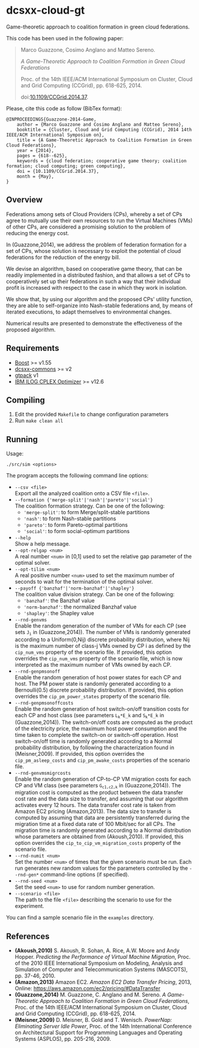 dcsxx-cloud-gt
==============

Game-theoretic approach to coalition formation in green cloud federations.

This code has been used in the following paper:

> Marco Guazzone, Cosimo Anglano and Matteo Sereno.
>
> *A Game-Theoretic Approach to Coalition Formation in Green Cloud Federations*
>
> Proc. of the 14th IEEE/ACM International Symposium on Cluster, Cloud and Grid Computing (CCGrid), pp. 618-625, 2014.
>
> doi:[10.1109/CCGrid.2014.37](http://dx.doi.org/10.1109/CCGrid.2014.37).

Please, cite this code as follow (BibTex format):

	@INPROCEEDINGS{Guazzone-2014-Game, 
		author = {Marco Guazzone and Cosimo Anglano and Matteo Sereno}, 
		booktitle = {Cluster, Cloud and Grid Computing (CCGrid), 2014 14th IEEE/ACM International Symposium on}, 
		title = {A Game-Theoretic Approach to Coalition Formation in Green Cloud Federations}, 
		year = {2014}, 
		pages = {618--625}, 
		keywords = {cloud federation; cooperative game theory; coalition formation; cloud computing; green computing}, 
		doi = {10.1109/CCGrid.2014.37}, 
		month = {May},
	}


Overview
--------

Federations among sets of Cloud Providers (CPs), whereby a set of CPs agree to mutually use their own resources to run the Virtual Machines (VMs) of other CPs, are considered a promising solution to the problem of reducing the energy cost.

In (Guazzone,2014), we address the problem of federation formation for a set of CPs, whose solution is necessary to exploit the potential of cloud federations for the reduction of the energy bill.

We devise an algorithm, based on cooperative game theory, that can be readily implemented in a distributed fashion, and that allows a set of CPs to cooperatively set up their federations in such a way that their individual profit is increased with respect to the case in which they work in isolation.

We show that, by using our algorithm and the proposed CPs' utility function, they are able to self-organize into Nash-stable federations and, by means of iterated executions, to adapt themselves to environmental changes.

Numerical results are presented to demonstrate the effectiveness of the proposed algorithm.


Requirements
------------

* [Boost](http://www.boost.org) >= v1.55
* [dcsxx-commons](https://github.org/sguazt/dcsxx-commons) >= v2
* [gtpack](https://github.com/sguazt/gtpack) v1
* [IBM ILOG CPLEX Optimizer](http://www-01.ibm.com/software/commerce/optimization/cplex-optimizer/index.html) >= v12.6


Compiling
----------

1. Edit the provided `Makefile` to change configuration parameters
2. Run `make clean all`


Running
-------

Usage:
```
./src/sim <options>
```

The program accepts the following command line options:

- `--csv <file>`
	<br/>
	Export all the analyzed coalition onto a CSV file `<file>`.
- `--formation {'merge-split'|'nash'|'pareto'|'social'}`
	<br/>
	The coalition formation strategy. Can be one of the following:
	- `'merge-split'`: to form Merge/split-stable partitions
	- `'nash'`: to form Nash-stable partitions
	- `'pareto'`: to form Pareto-optimal partitions
	- `'social'`: to form social-optimum partitions
- `--help`
	<br/>
	Show a help message.
- `--opt-relgap <num>`
	<br/>
	A real number `<num>` in [0,1] used to set the relative gap parameter of the optimal solver.
- `--opt-tilim <num>`
	<br/>
	A real positive number `<num>` used to set the maximum number of seconds to wait for the termination of the optimal solver.
- `--payoff {'banzhaf'|'norm-banzhaf'|'shapley'}`
	<br/>
	The coalition value division strategy. Can be one of the following:
	- `'banzhaf'`: the Banzhaf value
	- `'norm-banzhaf'`: the normalized Banzhaf value
	- `'shapley'`: the Shapley value
- `--rnd-genvms`
	<br/>
	Enable the random generation of the number of VMs for each CP (see sets <code>J<sub>i</sub></code> in (Guazzone,2014)).
	The number of VMs is randomly generated according to a Uniform(0,Nij) discrete probability distribution, where Nij is the maximum number of class-j VMs owned by CP i as defined by the `cip_num_vms` property of the scenario file.
	If provided, this option overrides the `cip_num_vms` property of the scenario file, which is now interpreted as the maximum number of VMs owned by each CP.
- `--rnd-genpmsonoff`
	<br/>
	Enable the random generation of host power states for each CP and host.
	The PM power state is randomly generated according to a Bernoulli(0.5) discrete probability distribution.
	If provided, this option overrides the `cip_pm_power_states` property of the scenario file.
- `--rnd-genpmsonoffcosts`
	<br/>
	Enable the random generation of host switch-on/off transition costs for each CP and host class (see parameters <code>L<sub>k</sub>*E_k</code> and <code>S<sub>k</sub>*E_k</code> in (Guazzone,2014)).
	The switch-on/off costs are computed as the product of the electricity price, the maximum host power consumption and the time taken to complete the switch-on or switch-off operation.
	Host switch-on/off time is randomly generated according to a Normal probability distribution, by following the characterization found in (Meisner,2009).
	If provided, this option overrides the `cip_pm_asleep_costs` and `cip_pm_awake_costs` properties of the scenario file.
- `--rnd-genvmsmigrcosts`
	<br/>
	Enable the random generation of CP-to-CP VM migration costs for each CP and VM class (see parameters <code>G<sub>c1,c2,k</sub></code> in (Guazzone,2014)).
	The migration cost is computed as the product between the data transfer cost rate and the data size to transfer, and assuming that our algorithm activates every 12 hours.
	The data transfer cost rate is taken from Amazon EC2 pricing (Amazon,2013).
	The data size to transfer is computed by assuming that data are persistently transferred during the migration time at a fixed data rate of 100 Mbit/sec for all CPs.
	The migration time is randomly generated according to a Normal distribution whose parameters are obtained from (Akoush,2010).
	If provided, this option overrides the `cip_to_cip_vm_migration_costs` property of the scenario file.
- `--rnd-numit <num>`
	<br/>
	Set the number `<num>` of times that the given scenario must be run.
	Each run generates new random values for the parameters controlled by the `--rnd-gen*` command-line options (if specified).
- `--rnd-seed <num>`
	<br/>
	Set the seed `<num>` to use for random number generation.
- `--scenario <file>`
	<br/>
	The path to the file `<file>` describing the scenario to use for the experiment.

You can find a sample scenario file in the `examples` directory.


References
----------
- **(Akoush,2010)** S. Akoush, R. Sohan, A. Rice, A.W. Moore and Andy Hopper.
*Predicting the Performance of Virtual Machine Migration*,
Proc. of the 2010 IEEE International Symposium on Modeling, Analysis and Simulation of Computer and Telecommunication Systems (MASCOTS), pp. 37-46, 2010.
- **(Amazon,2013)** Amazon EC2.
*Amazon EC2 Data Transfer Pricing*,
2013, Online: https://aws.amazon.com/ec2/pricing/#DataTransfer
- **(Guazzone,2014)** M. Guazzone, C. Anglano and M. Sereno.
*A Game-Theoretic Approach to Coalition Formation in Green Cloud Federations*,
Proc. of the 14th IEEE/ACM International Symposium on Cluster, Cloud and Grid Computing (CCGrid), pp. 618-625, 2014.
- **(Meisner,2009)** D. Meisner, B. Gold and T. Wenisch.
*PowerNap: Eliminating Server Idle Power*,
Proc. of the 14th International Conference on Architectural Support for Programming Languages and Operating Systems (ASPLOS), pp. 205-216, 2009.
